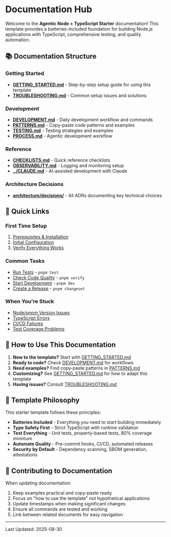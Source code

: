 # Documentation Hub

Welcome to the **Agentic Node + TypeScript Starter** documentation! This template provides a batteries-included foundation for building Node.js applications with TypeScript, comprehensive testing, and quality automation.

## 📚 Documentation Structure

### Getting Started

- **[GETTING_STARTED.md](./GETTING_STARTED.md)** - Step-by-step setup guide for using this template
- **[TROUBLESHOOTING.md](./TROUBLESHOOTING.md)** - Common setup issues and solutions

### Development

- **[DEVELOPMENT.md](./DEVELOPMENT.md)** - Daily development workflow and commands
- **[PATTERNS.md](./PATTERNS.md)** - Copy-paste code patterns and examples
- **[TESTING.md](./TESTING.md)** - Testing strategies and examples
- **[PROCESS.md](./PROCESS.md)** - Agentic development workflow

### Reference

- **[CHECKLISTS.md](./CHECKLISTS.md)** - Quick reference checklists
- **[OBSERVABILITY.md](./OBSERVABILITY.md)** - Logging and monitoring setup
- **[../CLAUDE.md](../CLAUDE.md)** - AI-assisted development with Claude

### Architecture Decisions

- **[architecture/decisions/](./architecture/decisions/)** - All ADRs documenting key technical choices

## 🚀 Quick Links

### First Time Setup

1. [Prerequisites & Installation](./GETTING_STARTED.md#prerequisites)
2. [Initial Configuration](./GETTING_STARTED.md#initial-setup)
3. [Verify Everything Works](./GETTING_STARTED.md#verification)

### Common Tasks

- [Run Tests](./DEVELOPMENT.md#testing) - `pnpm test`
- [Check Code Quality](./DEVELOPMENT.md#quick-quality-checks) - `pnpm verify`
- [Start Development](./DEVELOPMENT.md#starting-development) - `pnpm dev`
- [Create a Release](./DEVELOPMENT.md#releases) - `pnpm changeset`

### When You're Stuck

- [Node/pnpm Version Issues](./TROUBLESHOOTING.md#version-and-environment-issues)
- [TypeScript Errors](./TROUBLESHOOTING.md#typescript-and-module-issues)
- [CI/CD Failures](./TROUBLESHOOTING.md#cicd-failures)
- [Test Coverage Problems](./TROUBLESHOOTING.md#testing-issues)

## 📖 How to Use This Documentation

1. **New to the template?** Start with [GETTING_STARTED.md](./GETTING_STARTED.md)
2. **Ready to code?** Check [DEVELOPMENT.md](./DEVELOPMENT.md) for workflows
3. **Need examples?** Find copy-paste patterns in [PATTERNS.md](./PATTERNS.md)
4. **Customizing?** See [GETTING_STARTED.md](./GETTING_STARTED.md) for how to adapt this template
5. **Having issues?** Consult [TROUBLESHOOTING.md](./TROUBLESHOOTING.md)

## 🎯 Template Philosophy

This starter template follows these principles:

- **Batteries Included** - Everything you need to start building immediately
- **Type Safety First** - Strict TypeScript with runtime validation
- **Test Everything** - Unit tests, property-based tests, 80% coverage minimum
- **Automate Quality** - Pre-commit hooks, CI/CD, automated releases
- **Security by Default** - Dependency scanning, SBOM generation, attestations

## 📝 Contributing to Documentation

When updating documentation:

1. Keep examples practical and copy-paste ready
2. Focus on "how to use the template" not hypothetical applications
3. Update timestamps when making significant changes
4. Ensure all commands are tested and working
5. Link between related documents for easy navigation

---

Last Updated: 2025-08-30

